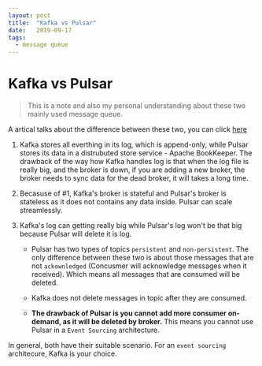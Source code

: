 ```yaml
---
layout: post
title:  "Kafka vs Pulsar"
date:   2019-09-17
tags:
  - message queue
---
```


# Kafka vs Pulsar

> This is a note and also my personal understanding about these two mainly used message queue. 

A artical talks about the difference between these two, you can click [here](https://kafkaesque.io/7-reasons-we-choose-apache-pulsar-over-apache-kafka/)

1. Kafka stores all everthing in its log, which is append-only, while Pulsar stores its data in a distrubuted store service - Apache BookKeeper. The drawback of the way how Kafka handles log is that when the log file is really big, and the broker is down, if you are adding a new broker, the broker needs to sync data for the dead broker, it will takes a long time. 

2. Becasuse of #1, Kafka's broker is stateful and Pulsar's broker is stateless as it does not contains any data inside. Pulsar can scale streamlessly.

3. Kafka's log can getting really big while Pulsar's log won't be that big because Pulsar will delete it is log. 
    - Pulsar has two types of topics `persistent` and `non-persistent`. The only difference between these two is about those messages that are not `ackownledged` (Concusmer will acknowledge messages when it received). Which means all messages that are consumed will be deleted. 

    - Kafka does not delete messages in topic after they are consumed. 

    - **The drawback of Pulsar is you cannot add more consumer on-demand, as it will be deleted by broker.** This means you cannot use Pulsar in a `Event Sourcing` architecture. 

In general, both have their suitable scenario. For an `event sourcing` architecure, Kafka is your choice. 
